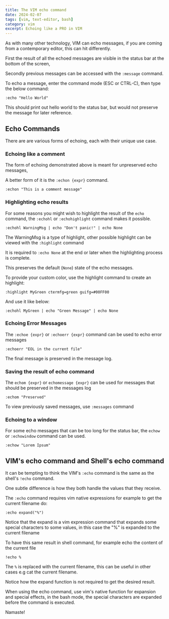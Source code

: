 ```yaml
---
title: The VIM echo command
date: 2024-02-07
tags: [vim, text-editor, bash]
category: vim
excerpt: Echoing like a PRO in VIM
---
```


As with many other technology, VIM can echo messages, if you are coming from a contemporary editor, this can hit differently.

First the result of all the echoed messages are visible in the status bar at the bottom of the screen,

Secondly previous messages can be accessed with the `:message` command.

To echo a message, enter the command mode  (ESC or CTRL-C), then type the below command:

```vim
:echo "Hello World"
```

This should print out hello world to the status bar, but would not preserve the message for later reference.

## Echo Commands

There are are various forms of echoing, each with their unique use case.

### Echoing like a comment

The form of echoing demonstrated above is meant for unpreserved echo messages,

A better form of it is the `:echon {expr}` command.

```vim
:echon "This is a comment message"
```

### Highlighting echo results

For some reasons you might wish to highlight the result of the `echo` command, the `:echohl` or `:echohighlight` command makes it possible.

```vim
:echohl WarningMsg | echo "Don't panic!" | echo None
```

The WarningMsg is a type of highlight, other possible highlight can be viewed with the `:highlight` command

It is required to `:echo None` at the end or later when the highlighting process is complete.

This preserves the default (`None`) state of the echo messages.

To provide your custom color, use the highlight command to create an highlight:

```vim
:highlight MyGreen ctermfg=green guifg=#00FF00
```

And use it like below:
```vim
:echohl MyGreen | echo "Green Message" | echo None
```

### Echoing Error Messages

The `:echoe {expr}` or `:echoerr {expr}` command can be used to echo error messages

```vim
:echoerr "EOL in the current file"
```

The final message is preserved in the message log.

### Saving the result of echo command

The `echom {expr}`  or `echomessage {expr}` can be used for messages that should be preserved in the messages log

```vim
:echom "Preserved"
```

To view previously saved messages, use `:messages` command

### Echoing to a window
For some echo messages that can be too long for the status bar, the `echow` or `:echowindow` command can be used.

```vim
:echow "Lorem Ipsum" 
```

## VIM's echo command and Shell's echo command

It can be tempting to think the VIM's `:echo` command is the same as the shell's `!echo` command.

One subtle difference is how they both handle the values that they receive.

The `:echo` command requires vim native expressions for example to get the current filename do:

```vim
:echo expand("%")
```

Notice that the expand is a vim expression command that expands some special characters to some values, in this case the "%" is expanded to the current filename

To have this same result in shell command, for example echo the content of the current file

```vim
!echo %
```
The `%` is replaced with the current filename, this can be useful in other cases e.g cat the current filename.

Notice how the expand function is not required to get the desired result.

When using the echo command, use vim's native function for expansion and special effects, in the bash mode, the special characters are expanded before the command is executed.


Namaste!
